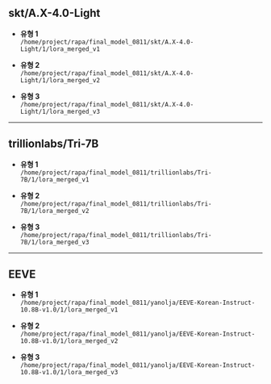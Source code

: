 ## skt/A.X-4.0-Light
- **유형 1**  
  `/home/project/rapa/final_model_0811/skt/A.X-4.0-Light/1/lora_merged_v1`

- **유형 2**  
  `/home/project/rapa/final_model_0811/skt/A.X-4.0-Light/1/lora_merged_v2`

- **유형 3**  
  `/home/project/rapa/final_model_0811/skt/A.X-4.0-Light/1/lora_merged_v3`

---

## trillionlabs/Tri-7B
- **유형 1**  
  `/home/project/rapa/final_model_0811/trillionlabs/Tri-7B/1/lora_merged_v1`

- **유형 2**  
  `/home/project/rapa/final_model_0811/trillionlabs/Tri-7B/1/lora_merged_v2`

- **유형 3**  
  `/home/project/rapa/final_model_0811/trillionlabs/Tri-7B/1/lora_merged_v3`

---

## EEVE
- **유형 1**  
  `/home/project/rapa/final_model_0811/yanolja/EEVE-Korean-Instruct-10.8B-v1.0/1/lora_merged_v1`

- **유형 2**  
  `/home/project/rapa/final_model_0811/yanolja/EEVE-Korean-Instruct-10.8B-v1.0/1/lora_merged_v2`

- **유형 3**  
  `/home/project/rapa/final_model_0811/yanolja/EEVE-Korean-Instruct-10.8B-v1.0/1/lora_merged_v3`